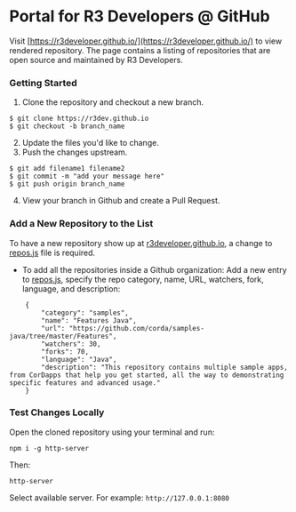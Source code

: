 # Portal for R3 Developers @ GitHub

Visit [https://r3developer.github.io/](https://r3developer.github.io/) to view rendered repository.
The page contains a listing of repositories that are open source and maintained by R3 Developers.

### Getting Started

1. Clone the repository and checkout a new branch.

```
$ git clone https://r3dev.github.io
$ git checkout -b branch_name
```

2. Update the files you'd like to change.
3. Push the changes upstream.

```
$ git add filename1 filename2
$ git commit -m "add your message here"
$ git push origin branch_name
```

4. View your branch in Github and create a Pull Request.

### Add a New Repository to the List

To have a new repository show up at [r3developer.github.io](r3developer.github.io), a change to [repos.js](repos.js) file is required.

* To add all the repositories inside a Github organization: Add a new entry to [repos.js](repos.js), specify the repo category, name, URL, watchers, fork, language, and description:

```
    {
        "category": "samples",
        "name": "Features Java",
        "url": "https://github.com/corda/samples-java/tree/master/Features",
        "watchers": 30,
        "forks": 70,
        "language": "Java",
        "description": "This repository contains multiple sample apps, from CorDapps that help you get started, all the way to demonstrating specific features and advanced usage."
    }
```

### Test Changes Locally

Open the cloned repository using your terminal and run:

```
npm i -g http-server
```

Then: 

```
http-server
```

Select available server. For example: `http://127.0.0.1:8080`
